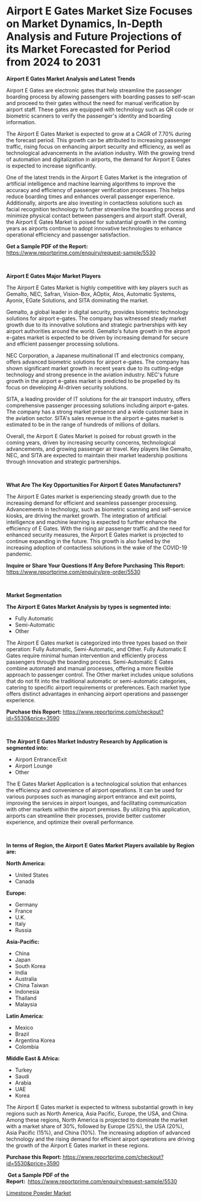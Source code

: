 <p><h1>Airport E Gates Market Size Focuses on Market Dynamics, In-Depth Analysis and Future Projections of its Market Forecasted for Period from 2024 to 2031</h1></p><p><strong>Airport E Gates Market Analysis and Latest Trends</strong></p>
<p><p>Airport E Gates are electronic gates that help streamline the passenger boarding process by allowing passengers with boarding passes to self-scan and proceed to their gates without the need for manual verification by airport staff. These gates are equipped with technology such as QR code or biometric scanners to verify the passenger's identity and boarding information.</p><p>The Airport E Gates Market is expected to grow at a CAGR of 7.70% during the forecast period. This growth can be attributed to increasing passenger traffic, rising focus on enhancing airport security and efficiency, as well as technological advancements in the aviation industry. With the growing trend of automation and digitalization in airports, the demand for Airport E Gates is expected to increase significantly.</p><p>One of the latest trends in the Airport E Gates Market is the integration of artificial intelligence and machine learning algorithms to improve the accuracy and efficiency of passenger verification processes. This helps reduce boarding times and enhances overall passenger experience. Additionally, airports are also investing in contactless solutions such as facial recognition technology to further streamline the boarding process and minimize physical contact between passengers and airport staff. Overall, the Airport E Gates Market is poised for substantial growth in the coming years as airports continue to adopt innovative technologies to enhance operational efficiency and passenger satisfaction.</p></p>
<p><strong>Get a Sample PDF of the Report:&nbsp;</strong> <a href="https://www.reportprime.com/enquiry/request-sample/5530">https://www.reportprime.com/enquiry/request-sample/5530</a></p>
<p>&nbsp;</p>
<p><strong>Airport E Gates Major Market Players</strong></p>
<p><p>The Airport E Gates Market is highly competitive with key players such as Gemalto, NEC, Safran, Vision-Box, AOptix, Atos, Automatic Systems, Ayonix, EGate Solutions, and SITA dominating the market. </p><p>Gemalto, a global leader in digital security, provides biometric technology solutions for airport e-gates. The company has witnessed steady market growth due to its innovative solutions and strategic partnerships with key airport authorities around the world. Gemalto's future growth in the airport e-gates market is expected to be driven by increasing demand for secure and efficient passenger processing solutions.</p><p>NEC Corporation, a Japanese multinational IT and electronics company, offers advanced biometric solutions for airport e-gates. The company has shown significant market growth in recent years due to its cutting-edge technology and strong presence in the aviation industry. NEC's future growth in the airport e-gates market is predicted to be propelled by its focus on developing AI-driven security solutions.</p><p>SITA, a leading provider of IT solutions for the air transport industry, offers comprehensive passenger processing solutions including airport e-gates. The company has a strong market presence and a wide customer base in the aviation sector. SITA's sales revenue in the airport e-gates market is estimated to be in the range of hundreds of millions of dollars.</p><p>Overall, the Airport E Gates Market is poised for robust growth in the coming years, driven by increasing security concerns, technological advancements, and growing passenger air travel. Key players like Gemalto, NEC, and SITA are expected to maintain their market leadership positions through innovation and strategic partnerships.</p></p>
<p>&nbsp;</p>
<p><strong>What Are The Key Opportunities For Airport E Gates Manufacturers?</strong></p>
<p><p>The Airport E Gates market is experiencing steady growth due to the increasing demand for efficient and seamless passenger processing. Advancements in technology, such as biometric scanning and self-service kiosks, are driving the market growth. The integration of artificial intelligence and machine learning is expected to further enhance the efficiency of E Gates. With the rising air passenger traffic and the need for enhanced security measures, the Airport E Gates market is projected to continue expanding in the future. This growth is also fueled by the increasing adoption of contactless solutions in the wake of the COVID-19 pandemic.</p></p>
<p><strong>Inquire or Share Your Questions If Any Before Purchasing This Report:</strong> <a href="https://www.reportprime.com/enquiry/pre-order/5530">https://www.reportprime.com/enquiry/pre-order/5530</a></p>
<p>&nbsp;</p>
<p><strong>Market Segmentation</strong></p>
<p><strong>The Airport E Gates Market Analysis by types is segmented into:</strong></p>
<p><ul><li>Fully Automatic</li><li>Semi-Automatic</li><li>Other</li></ul></p>
<p><p>The Airport E Gates market is categorized into three types based on their operation: Fully Automatic, Semi-Automatic, and Other. Fully Automatic E Gates require minimal human intervention and efficiently process passengers through the boarding process. Semi-Automatic E Gates combine automated and manual processes, offering a more flexible approach to passenger control. The Other market includes unique solutions that do not fit into the traditional automatic or semi-automatic categories, catering to specific airport requirements or preferences. Each market type offers distinct advantages in enhancing airport operations and passenger experience.</p></p>
<p><strong>Purchase this Report:&nbsp;</strong><a href="https://www.reportprime.com/checkout?id=5530&price=3590">https://www.reportprime.com/checkout?id=5530&price=3590</a></p>
<p>&nbsp;</p>
<p><strong>The Airport E Gates Market Industry Research by Application is segmented into:</strong></p>
<p><ul><li>Airport Entrance/Exit</li><li>Airport Lounge</li><li>Other</li></ul></p>
<p><p>The E Gates Market Application is a technological solution that enhances the efficiency and convenience of airport operations. It can be used for various purposes such as managing airport entrance and exit points, improving the services in airport lounges, and facilitating communication with other markets within the airport premises. By utilizing this application, airports can streamline their processes, provide better customer experience, and optimize their overall performance.</p></p>
<p>&nbsp;</p>
<p><strong>In terms of Region, the Airport E Gates Market Players available by Region are:</strong></p>
<p>
    <p> <strong> North America: </strong>
        <ul>
            <li>United States</li>
            <li>Canada</li>
        </ul>
        </p> 
    <p> <strong> Europe: </strong>
        <ul>
            <li>Germany</li>
            <li>France</li>
            <li>U.K.</li>
            <li>Italy</li>
            <li>Russia</li>
        </ul>
        </p> 
    <p> <strong> Asia-Pacific: </strong>
        <ul>
            <li>China</li>
            <li>Japan</li>
            <li>South Korea</li>
            <li>India</li>
            <li>Australia</li>
            <li>China Taiwan</li>
            <li>Indonesia</li>
            <li>Thailand</li>
            <li>Malaysia</li>
        </ul>
        </p> 
    <p> <strong> Latin America: </strong>
        <ul>
            <li>Mexico</li>
            <li>Brazil</li>
            <li>Argentina Korea</li>
            <li>Colombia</li>
        </ul>
        </p> 
    <p> <strong> Middle East & Africa: </strong>
        <ul>
            <li>Turkey</li>
            <li>Saudi</li>
            <li>Arabia</li>
            <li>UAE</li>
            <li>Korea</li>
        </ul>
    </p>
    </p>
<p><p>The Airport E Gates market is expected to witness substantial growth in key regions such as North America, Asia Pacific, Europe, the USA, and China. Among these regions, North America is projected to dominate the market with a market share of 30%, followed by Europe (25%), the USA (20%), Asia Pacific (15%), and China (10%). The increasing adoption of advanced technology and the rising demand for efficient airport operations are driving the growth of the Airport E Gates market in these regions.</p></p>
<p><strong>Purchase this Report: </strong><a href="https://www.reportprime.com/checkout?id=5530&price=3590">https://www.reportprime.com/checkout?id=5530&price=3590</a></p>
<p>&nbsp;<strong>Get a Sample PDF of the Report:&nbsp;&nbsp;</strong><a href="https://www.reportprime.com/enquiry/request-sample/5530">https://www.reportprime.com/enquiry/request-sample/5530</a></p>
<p><strong></strong></p>
<p><p><a href="https://military-diascia-e68.notion.site/Limestone-Powder-Market-Research-Report-Forecasted-for-Period-from-2024-2031-by-Market-Type-Mark-08cee982167b4efc90c6575d556f9f46">Limestone Powder Market</a></p></p>